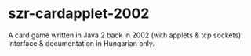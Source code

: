 # szr-cardapplet-2002
A card game written in Java 2 back in 2002 (with applets &amp; tcp sockets). Interface &amp; documentation in Hungarian only. 
